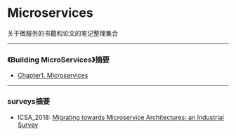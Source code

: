 # Microservices 
关于微服务的书籍和论文的笔记整理集合

------

### 《Building MicroServices》摘要
[Chapter1. Microservices]: /1_microservices   "第一章"

* [Chapter1. Microservices]

------

### surveys摘要
[Migrating towards Microservice Architectures: an Industrial Survey]: /survey_1.md

* ICSA_2018: [Migrating towards Microservice Architectures: an Industrial Survey]
